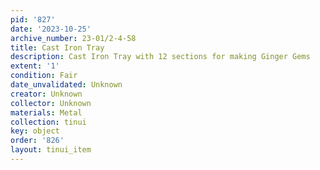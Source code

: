 ```yaml
---
pid: '827'
date: '2023-10-25'
archive_number: 23-01/2-4-58
title: Cast Iron Tray
description: Cast Iron Tray with 12 sections for making Ginger Gems
extent: '1'
condition: Fair
date_unvalidated: Unknown
creator: Unknown
collector: Unknown
materials: Metal
collection: tinui
key: object
order: '826'
layout: tinui_item
---
```

